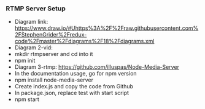 ### RTMP Server Setup
* Diagram link: https://www.draw.io/#Uhttps%3A%2F%2Fraw.githubusercontent.com%2FStephenGrider%2Fredux-code%2Fmaster%2Fdiagrams%2F18%2Fdiagrams.xml
* Diagram 2-vid:
* mkdir rtmpserver and cd into it
* npm init
* Diagram 3-rtmp: https://github.com/illuspas/Node-Media-Server
* In the documentation usage, go for npm version
* npm install node-media-server
* Create index.js and copy the code from Github
* In package.json, replace test with start script
* npm start